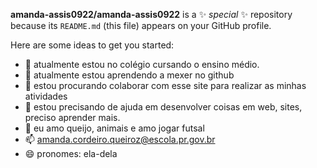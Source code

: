 


**amanda-assis0922/amanda-assis0922** is a ✨ _special_ ✨ repository because its `README.md` (this file) appears on your GitHub profile.

Here are some ideas to get you started:

- 🔭 atualmente estou no colégio cursando o ensino médio.
- 🌱 atualmente estou aprendendo a mexer no github
- 👯 estou procurando colaborar com esse site para realizar as minhas atividades 
- 🤔 estou precisando de ajuda em desenvolver coisas em web, sites, preciso aprender mais. 
- 💬 eu amo queijo, animais e amo jogar futsal
- 📫 amanda.cordeiro.queiroz@escola.pr.gov.br 
- 😄 pronomes: ela-dela


